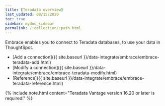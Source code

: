 ```yaml
---
title: [Teradata overview]
last_updated: 08/15/2020
toc: true
sidebar: mydoc_sidebar
permalink: /:collection/:path.html
---
```

Embrace enables you to connect to Teradata databases, to use your data in ThoughtSpot.

- [Add a connection]({{ site.baseurl }}/data-integrate/embrace/embrace-teradata-add.html)
- [Modify a connection]({{ site.baseurl }}/data-integrate/embrace/embrace-teradata-modify.html)
- [Reference]({{ site.baseurl }}/data-integrate/embrace/embrace-teradata-reference.html)

{% include note.html content="Teradata Vantage version 16.20 or later is required." %}
